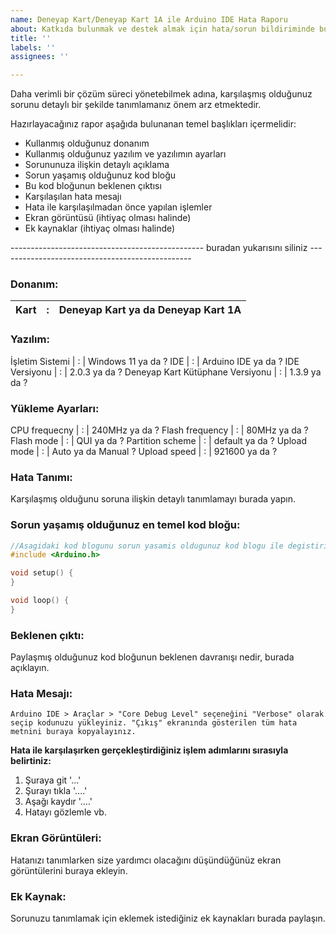 ```yaml
---
name: Deneyap Kart/Deneyap Kart 1A ile Arduino IDE Hata Raporu
about: Katkıda bulunmak ve destek almak için hata/sorun bildiriminde bulunun, lütfen.
title: ''
labels: ''
assignees: ''

---
```


Daha verimli bir çözüm süreci yönetebilmek adına, karşılaşmış olduğunuz sorunu detaylı bir şekilde tanımlamanız önem arz etmektedir.

Hazırlayacağınız rapor aşağıda bulunanan temel başlıkları içermelidir:
- Kullanmış olduğunuz donanım
- Kullanmış olduğunuz yazılım ve yazılımın ayarları
- Sorununuza ilişkin detaylı açıklama
- Sorun yaşamış olduğunuz kod bloğu
- Bu kod bloğunun beklenen çıktısı
- Karşılaşılan hata mesajı
- Hata ile karşılaşılmadan önce yapılan işlemler
- Ekran görüntüsü (ihtiyaç olması halinde)
- Ek kaynaklar (ihtiyaç olması halinde)

------------------------------------------------ buradan yukarısını siliniz ------------------------------------------------
### Donanım:
Kart | : | Deneyap Kart ya da Deneyap Kart 1A
---- | - | ------------

### Yazılım:
İşletim Sistemi | : | Windows 11 ya da ?
IDE | : | Arduino IDE ya da ?
IDE Versiyonu | : | 2.0.3 ya da ?
Deneyap Kart Kütüphane Versiyonu | : | 1.3.9 ya da ?

### Yükleme Ayarları:
CPU frequecny | : | 240MHz ya da ?
Flash frequency | : | 80MHz ya da ?
Flash mode | : | QUI ya da ?
Partition scheme | : | default ya da ?
Upload mode | : | Auto ya da Manual ?
Upload speed | : | 921600 ya da ?

### Hata Tanımı:
Karşılaşmış olduğunu soruna ilişkin detaylı tanımlamayı burada yapın.

### Sorun yaşamış olduğunuz en temel kod bloğu:  
```cpp
//Asagidaki kod blogunu sorun yasamis oldugunuz kod blogu ile degistiriniz
#include <Arduino.h>

void setup() {
}

void loop() {
}
```

### Beklenen çıktı:
Paylaşmış olduğunuz kod bloğunun beklenen davranışı nedir, burada açıklayın.

### Hata Mesajı:
```
Arduino IDE > Araçlar > "Core Debug Level" seçeneğini "Verbose" olarak seçip kodunuzu yükleyiniz. "Çıkış" ekranında gösterilen tüm hata metnini buraya kopyalayınız.
```

**Hata ile karşılaşırken gerçekleştirdiğiniz işlem adımlarını sırasıyla belirtiniz:**
1. Şuraya git '...'
2. Şurayı tıkla '....'
3. Aşağı kaydır '....'
4. Hatayı gözlemle vb.

### Ekran Görüntüleri:
Hatanızı tanımlarken size yardımcı olacağını düşündüğünüz ekran görüntülerini buraya ekleyin.

### Ek Kaynak:
Sorunuzu tanımlamak için eklemek istediğiniz ek kaynakları burada paylaşın.

